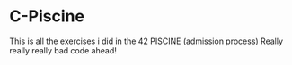 # C-Piscine
This is all the exercises i did in the 42 PISCINE (admission process)
Really really really bad code ahead!
